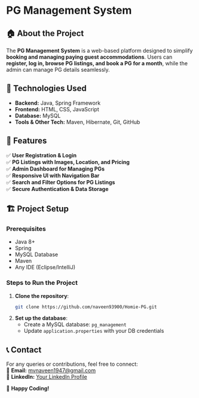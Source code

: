 # PG Management System

## 🏠 About the Project
The **PG Management System** is a web-based platform designed to simplify **booking and managing paying guest accommodations**. Users can **register, log in, browse PG listings, and book a PG for a month**, while the admin can manage PG details seamlessly.

## 🚀 Technologies Used
- **Backend:** Java, Spring Framework
- **Frontend:** HTML, CSS, JavaScript
- **Database:** MySQL
- **Tools & Other Tech:** Maven, Hibernate, Git, GitHub

## 📌 Features
✅ **User Registration & Login**  
✅ **PG Listings with Images, Location, and Pricing**  
✅ **Admin Dashboard for Managing PGs**  
✅ **Responsive UI with Navigation Bar**  
✅ **Search and Filter Options for PG Listings**  
✅ **Secure Authentication & Data Storage**  

## 🏗 Project Setup
### Prerequisites
- Java 8+
- Spring 
- MySQL Database
- Maven
- Any IDE (Eclipse/IntelliJ)

### Steps to Run the Project
1. **Clone the repository**:
   ```bash
   git clone https://github.com/naveen93900/Homie-PG.git
   
   ```
2. **Set up the database**:
   - Create a MySQL database: `pg_management`
   - Update `application.properties` with your DB credentials



## 📞 Contact
For any queries or contributions, feel free to connect:  
📧 **Email:** mvnaveen1947@gmail.com  
🔗 **LinkedIn:** [Your LinkedIn Profile](https://www.linkedin.com/in/yourprofile)  

🚀 **Happy Coding!**
